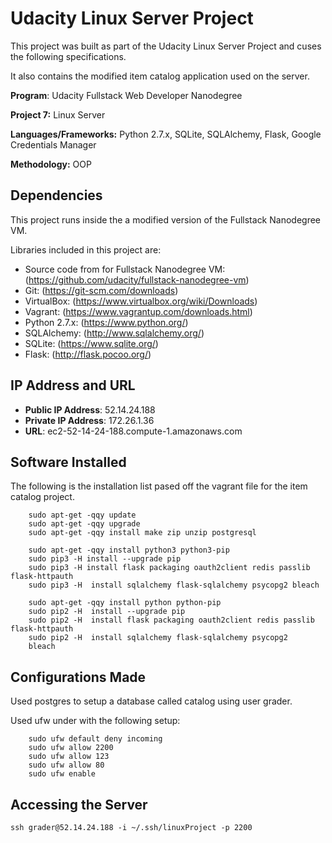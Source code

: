 # Udacity Linux Server Project

This project was built as part of the Udacity Linux Server Project and cuses the following specifications.

It also contains the modified item catalog application used on the server.

**Program**: Udacity Fullstack Web Developer Nanodegree

**Project 7:** Linux Server

**Languages/Frameworks:** Python 2.7.x, SQLite, SQLAlchemy, Flask, Google Credentials Manager

**Methodology:** OOP

## Dependencies

This project runs inside the a modified version of the Fullstack Nanodegree VM.

Libraries included in this project are:
- Source code from for Fullstack Nanodegree VM: (https://github.com/udacity/fullstack-nanodegree-vm)
- Git: (https://git-scm.com/downloads)
- VirtualBox: (https://www.virtualbox.org/wiki/Downloads)
- Vagrant: (https://www.vagrantup.com/downloads.html)
- Python 2.7.x: (https://www.python.org/)
- SQLAlchemy: (http://www.sqlalchemy.org/)
- SQLite: (https://www.sqlite.org/)
- Flask: (http://flask.pocoo.org/)

## IP Address and URL

- **Public IP Address**: 52.14.24.188
- **Private IP Address**: 172.26.1.36
- **URL**: ec2-52-14-24-188.compute-1.amazonaws.com

## Software Installed

The following is the installation list pased off the vagrant file for the item catalog project.

```
	sudo apt-get -qqy update
    sudo apt-get -qqy upgrade
    sudo apt-get -qqy install make zip unzip postgresql

    sudo apt-get -qqy install python3 python3-pip
    sudo pip3 -H install --upgrade pip
    sudo pip3 -H install flask packaging oauth2client redis passlib flask-httpauth
    sudo pip3 -H  install sqlalchemy flask-sqlalchemy psycopg2 bleach

    sudo apt-get -qqy install python python-pip
    sudo pip2 -H  install --upgrade pip
    sudo pip2 -H  install flask packaging oauth2client redis passlib flask-httpauth
    sudo pip2 -H  install sqlalchemy flask-sqlalchemy psycopg2
    bleach
```

## Configurations Made

Used postgres to setup a database called catalog using user grader.

Used ufw under with the following setup:
```
	sudo ufw default deny incoming
	sudo ufw allow 2200
	sudo ufw allow 123
	sudo ufw allow 80
	sudo ufw enable
```

## Accessing the Server

`ssh grader@52.14.24.188 -i ~/.ssh/linuxProject -p 2200`
